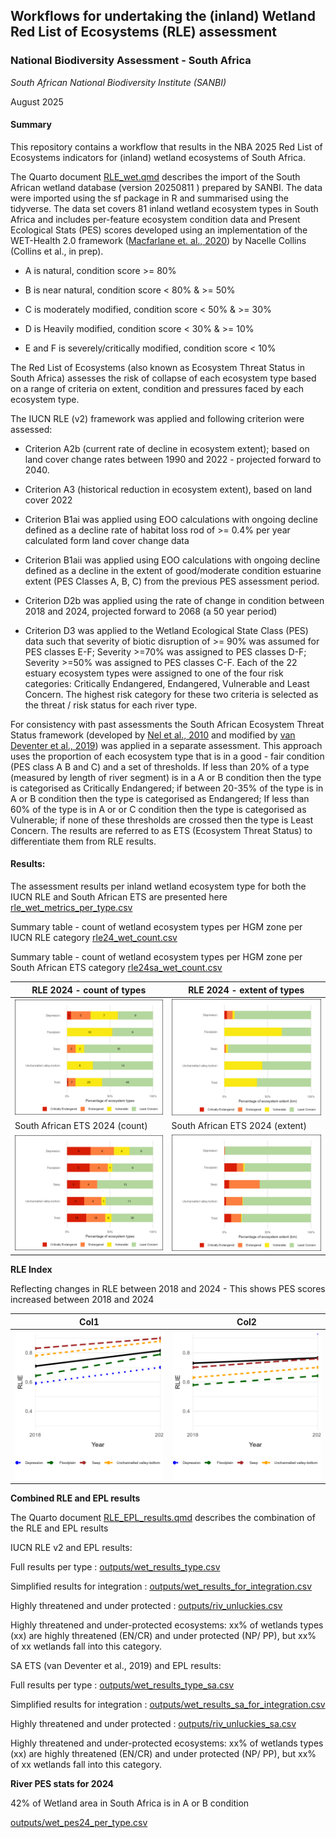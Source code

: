 ## **Workflows for undertaking the (inland) Wetland Red List of Ecosystems (RLE) assessment**

### **National Biodiversity Assessment - South Africa**

*South African National Biodiversity Institute (SANBI)*

August 2025

#### **Summary**

This repository contains a workflow that results in the NBA 2025 Red List of Ecosystems indicators for (inland) wetland ecosystems of South Africa.

The Quarto document [RLE_wet.qmd](RLE_wet.qmd) describes the import of the South African wetland database (version 20250811 ) prepared by SANBI. The data were imported using the sf package in R and summarised using the tidyverse. The data set covers 81 inland wetland ecosystem types in South Africa and includes per-feature ecosystem condition data and Present Ecological Stats (PES) scores developed using an implementation of the WET-Health 2.0 framework ([Macfarlane et. al., 2020](https://frcsa.org.za/wp-content/uploads/2020/10/TT-820_Final-web.pdf)) by Nacelle Collins (Collins et al., in prep).

-   A is natural, condition score \>= 80%

-   B is near natural, condition score \< 80% & \>= 50%

-   C is moderately modified, condition score \< 50% & \>= 30%

-   D is Heavily modified, condition score \< 30% & \>= 10%

-   E and F is severely/critically modified, condition score \< 10%

The Red List of Ecosystems (also known as Ecosystem Threat Status in South Africa) assesses the risk of collapse of each ecosystem type based on a range of criteria on extent, condition and pressures faced by each ecosystem type.

The IUCN RLE (v2) framework was applied and following criterion were assessed:

-   Criterion A2b (current rate of decline in ecosystem extent); based on land cover change rates between 1990 and 2022 - projected forward to 2040.

-   Criterion A3 (historical reduction in ecosystem extent), based on land cover 2022

-   Criterion B1ai was applied using EOO calculations with ongoing decline defined as a decline rate of habitat loss rod of \>= 0.4% per year calculated form land cover change data

-   Criterion B1aii was applied using EOO calculations with ongoing decline defined as a decline in the extent of good/moderate condition estuarine extent (PES Classes A, B, C) from the previous PES assessment period.

-   Criterion D2b was applied using the rate of change in condition between 2018 and 2024, projected forward to 2068 (a 50 year period)

-   Criterion D3 was applied to the Wetland Ecological State Class (PES) data such that severity of biotic disruption of \>= 90% was assumed for PES classes E-F; Severity \>=70% was assigned to PES classes D-F; Severity \>=50% was assigned to PES classes C-F. Each of the 22 estuary ecosystem types were assigned to one of the four risk categories: Critically Endangered, Endangered, Vulnerable and Least Concern. The highest risk category for these two criteria is selected as the threat / risk status for each river type.

For consistency with past assessments the South African Ecosystem Threat Status framework (developed by [Nel et al., 2010](DOI:%2010.1111/j.1472-4642.2006.00308.x) and modified by [van Deventer et al., 2019](http://hdl.handle.net/20.500.12143/5847)) was applied in a separate assessment. This approach uses the proportion of each ecosystem type that is in a good - fair condition (PES class A B and C) and a set of thresholds. If less than 20% of a type (measured by length of river segment) is in a A or B condition then the type is categorised as Critically Endangered; if between 20-35% of the type is in A or B condition then the type is categorised as Endangered; If less than 60% of the type is in A or or C condition then the type is categorised as Vulnerable; if none of these thresholds are crossed then the type is Least Concern. The results are referred to as ETS (Ecosystem Threat Status) to differentiate them from RLE results.

#### **Results:**

The assessment results per inland wetland ecosystem type for both the IUCN RLE and South African ETS are presented here [rle_wet_metrics_per_type.csv](outputs/rle_wet_metrics_per_type.csv)

Summary table - count of wetland ecosystem types per HGM zone per IUCN RLE category [rle24_wet_count.csv](outputs/rle24_wet_count.csv)

Summary table - count of wetland ecosystem types per HGM zone per South African ETS category [rle24sa_wet_count.csv](outputs/rle24sa_wet_count.csv)

| RLE 2024 - count of types | RLE 2024 - extent of types |
|------------------------------------|------------------------------------|
| ![](outputs/rle24_wet_barplot_count.jpeg) | ![](outputs/rle24_wet_barplot_ext.jpeg) |
| South African ETS 2024 (count) | South African ETS 2024 (extent) |
| ![](outputs/rle24sa_wet_barplot_count.jpeg) | ![](outputs/rle24sa_wet_barplot_ext.jpeg) |

**RLE Index**

Reflecting changes in RLE between 2018 and 2024 - This shows PES scores increased between 2018 and 2024

| Col1                        | Col2                          |
|-----------------------------|-------------------------------|
| ![](outputs/rlie_plot.jpeg) | ![](outputs/rliesa_plot.jpeg) |

**Combined RLE and EPL results**

The Quarto document [RLE_EPL_results.qmd](RLE_EPL_results.qmd) describes the combination of the RLE and EPL results

IUCN RLE v2 and EPL results:

Full results per type : [outputs/wet_results_type.csv](outputs/wet_results_type.csv)

Simplified results for integration : [outputs/wet_results_for_integration.csv](outputs/wet_results_for_integration.csv)

Highly threatened and under protected : [outputs/riv_unluckies.csv](outputs/wet_unluckies.csv)

Highly threatened and under-protected ecosystems: xx% of wetlands types (xx) are highly threatened (EN/CR) and under protected (NP/ PP), but xx% of xx wetlands fall into this category.

SA ETS (van Deventer et al., 2019) and EPL results:

Full results per type : [outputs/wet_results_type_sa.csv](outputs/wet_results_type_sa.csv)

Simplified results for integration : [outputs/wet_results_sa_for_integration.csv](outputs/wet_results_sa_for_integration.csv)

Highly threatened and under protected : [outputs/riv_unluckies_sa.csv](outputs/riv_unluckies_sa.csv)

Highly threatened and under-protected ecosystems: xx% of wetlands types (xx) are highly threatened (EN/CR) and under protected (NP/ PP), but xx% of xx wetlands fall into this category.

**River PES stats for 2024**

42% of Wetland area in South Africa is in A or B condition

[outputs/wet_pes24_per_type.csv](outputs/wet_pes24_per_type.csv)
